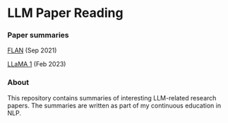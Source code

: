 # LLM Paper Reading

### Paper summaries

[FLAN](flan.md) (Sep 2021)

[LLaMA 1](llama.md) (Feb 2023)

### About
This repository contains summaries of interesting LLM-related research papers. 
The summaries are written as part of my continuous education in NLP. 